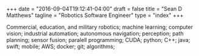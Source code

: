 +++
date = "2016-09-04T19:12:41-04:00"
draft = false
title = "Sean D Matthews"
tagline = "Robotics Software Engineer"
type = "index"
+++

Commercial, education, and military robotics; machine learning; computer vision; 
industrial automation; autonomous navigation; perception; path planning; 
sensor fusion; paralell programming; CUDA; python; C++; java; swift; mobile; AWS; 
docker; git; algorithms;
